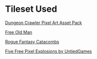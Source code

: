 # Tileset Used
[Dungeon Crawler Pixel Art Asset Pack](https://anokolisa.itch.io/dungeon-crawler-pixel-art-asset-pack)

[Free Old Man](https://ulerinn.itch.io/free-old-man)

[Rogue Fantasy Catacombs](https://szadiart.itch.io/rogue-fantasy-catacombs)

[Five Free Pixel Explosions by UntiedGames](https://untiedgames.itch.io/five-free-pixel-explosions)
